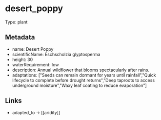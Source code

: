 # desert_poppy

Type: plant

## Metadata

- name: Desert Poppy
- scientificName: Eschscholzia glyptosperma
- height: 30
- waterRequirement: low
- description: Annual wildflower that blooms spectacularly after rains.
- adaptations: ["Seeds can remain dormant for years until rainfall","Quick lifecycle to complete before drought returns","Deep taproots to access underground moisture","Waxy leaf coating to reduce evaporation"]

## Links

- adapted_to -> [[aridity]]
